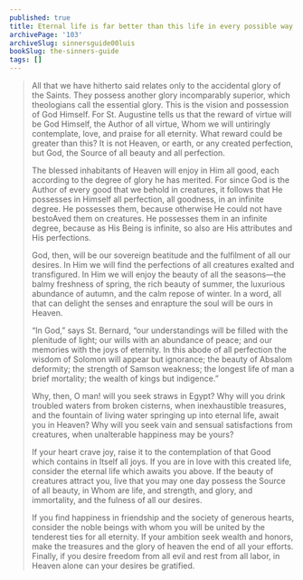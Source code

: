 ```yaml
---
published: true
title: Eternal life is far better than this life in every possible way
archivePage: '103'
archiveSlug: sinnersguide00luis
bookSlug: the-sinners-guide
tags: []
---
```


> All that we have hitherto said relates only to the accidental glory of the Saints. They possess another glory incomparably superior, which theologians call the essential glory. This is the vision and possession of God Himself. For St. Augustine tells us that the reward of virtue will be God Himself, the Author of all virtue, Whom we will untiringly contemplate, love, and praise for all eternity. What reward could be greater than this? It is not Heaven, or earth, or any created perfection, but God, the Source of all beauty and all perfection.
> 
> The blessed inhabitants of Heaven will enjoy in Him all good, each according to the degree of glory he has merited. For since God is the Author of every good that we behold in creatures, it follows that He possesses in Himself all perfection, all goodness, in an infinite degree. He possesses them, because otherwise He could not have bestoAved them on creatures. He possesses them in an infinite degree, because as His Being is infinite, so also are His attributes and His perfections.
> 
> God, then, will be our sovereign beatitude and the fulfilment of all our desires. In Him we will find the perfections of all creatures exalted and transfigured. In Him we will enjoy the beauty of all the seasons—the balmy freshness of spring, the rich beauty of summer, the luxurious abundance of autumn, and the calm repose of winter. In a word, all that can delight the senses and enrapture the soul will be ours in Heaven.
> 
> “In God,” says St. Bernard, “our understandings will be filled with the plenitude of light; our wills with an abundance of peace; and our memories with the joys of eternity. In this abode of all perfection the wisdom of Solomon will appear but ignorance; the beauty of Absalom deformity; the strength of Samson weakness; the longest life of man a brief mortality; the wealth of kings but indigence.”
> 
> Why, then, O man! will you seek straws in Egypt? Why will you drink troubled waters from broken cisterns, when inexhaustible treasures, and the fountain of living water springing up into eternal life, await you in Heaven? Why will you seek vain and sensual satisfactions from creatures, when unalterable happiness may be yours?
> 
> If your heart crave joy, raise it to the contemplation of that Good which contains in Itself all joys. If you are in love with this created life, consider the eternal life which awaits you above. If the beauty of creatures attract you, live that you may one day possess the Source of all beauty, in Whom are life, and strength, and glory, and immortality, and the fulness of all our desires.
>
> If you find happiness in friendship and the society of generous hearts, consider the noble beings with whom you will be united by the tenderest ties for all eternity. If your ambition seek wealth and honors, make the treasures and the glory of heaven the end of all your efforts. Finally, if you desire freedom from all evil and rest from all labor, in Heaven alone can your desires be gratified.
